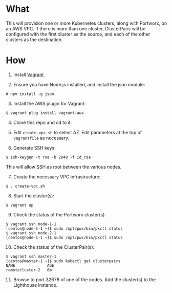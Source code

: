 # What

This will provision one or more Kubernetes clusters, along with Portworx, on an AWS VPC. If there is more than one cluster, ClusterPairs will be configured with the first cluster as the source, and each of the other clusters as the destination.

# How

1. Install [Vagrant](https://www.vagrantup.com/downloads.html).

2. Ensure you have Node.js installed, and install the json module:
```
# npm install -g json
```

3. Install the AWS plugin for Vagrant:
```
$ vagrant plug install vagrant-aws
```

4. Clone this repo and cd to it.

5. Edit `create-vpc.sh` to select AZ. Edit parameters at the top of `Vagrantfile` as necessary.

6. Generate SSH keys:
```
$ ssh-keygen -t rsa -b 2048 -f id_rsa
```
This will allow SSH as root between the various nodes.

7. Create the necessary VPC infrastructure:
```
$ . create-vpc.sh
```

8. Start the cluster(s):
```
$ vagrant up
```

9. Check the status of the Portworx cluster(s):
```
$ vagrant ssh node-1-1
[centos@node-1-1 ~]$ sudo /opt/pwx/bin/pxctl status
$ vagrant ssh node-2-1
[centos@node-1-1 ~]$ sudo /opt/pwx/bin/pxctl status
```

10. Check the status of the ClusterPair(s):
```
$ vagrant ssh master-1
[centos@master-1 ~]$ sudo kubectl get clusterpairs
NAME              AGE
remotecluster-2   8m
```

11. Browse to port 32678 of one of the nodes. Add the cluster(s) to the Lighthouse instance.
